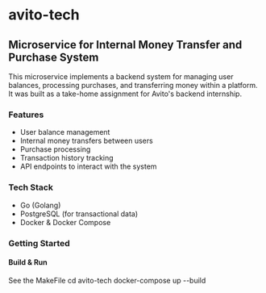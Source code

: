 
# avito-tech

## Microservice for Internal Money Transfer and Purchase System

This microservice implements a backend system for managing user balances, processing purchases, and transferring money within a platform. It was built as a take-home assignment for Avito's backend internship.

### Features

- User balance management
- Internal money transfers between users
- Purchase processing
- Transaction history tracking
- API endpoints to interact with the system

### Tech Stack

- Go (Golang)
- PostgreSQL (for transactional data)
- Docker & Docker Compose

### Getting Started

#### Build & Run
See the MakeFile
cd avito-tech
docker-compose up --build
